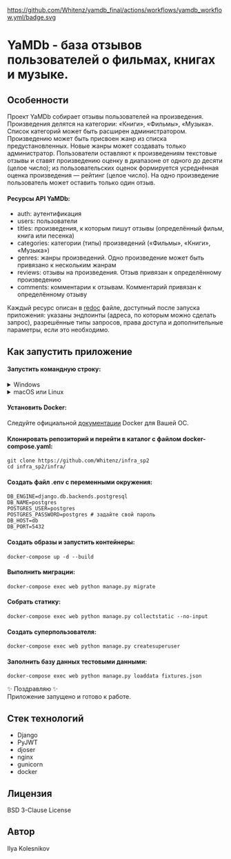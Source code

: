 https://github.com/Whitenz/yamdb_final/actions/workflows/yamdb_workflow.yml/badge.svg


# YaMDb - база отзывов пользователей о фильмах, книгах и музыке.


## Особенности
Проект YaMDb собирает отзывы пользователей на произведения. Произведения делятся на категории: «Книги», «Фильмы», «Музыка». Список категорий может быть расширен администратором. Произведению может быть присвоен жанр из списка предустановленных. Новые жанры может создавать только администратор. Пользователи оставляют к произведениям текстовые отзывы и ставят произведению оценку в диапазоне от одного до десяти (целое число); из пользовательских оценок формируется усреднённая оценка произведения — рейтинг (целое число). На одно произведение пользователь может оставить только один отзыв.

#### Ресурсы API YaMDb:
- auth: аутентификация
- users: пользователи
- titles: произведения, к которым пишут отзывы (определённый фильм, книга или песенка)
- categories: категории (типы) произведений («Фильмы», «Книги», «Музыка»)
- genres: жанры произведений. Одно произведение может быть привязано к нескольким жанрам
- reviews: отзывы на произведения. Отзыв привязан к определённому произведению
- comments: комментарии к отзывам. Комментарий привязан к определённому отзыву

Каждый ресурс описан в <a href="http://localhost/redoc/">redoc</a> файле, доступный после запуска приложения: указаны эндпоинты (адреса, по которым можно сделать запрос), разрешённые типы запросов, права доступа и дополнительные параметры, если это необходимо.


## Как запустить приложение

#### Запустить командную строку:
<details>
    <summary>Windows</summary>
    Скачайте и установите Git Bash. Подробная инструкция и дистрибутив можно найти на <a href="https://gitforwindows.org/">сайте</a>. Затем в меню пуск найдите и запустите приложение Git Bash.
</details>
<details>
    <summary>macOS или Linux</summary>
    Откройте главное меню приложений и выберите приложение "Терминал".
</details>

#### Установить Docker:

Следуйте официальной [документации](https://docs.docker.com/get-docker/) Docker для Вашей ОС.


#### Клонировать репозиторий и перейти в каталог с файлом docker-compose.yaml:
```
git clone https://github.com/Whitenz/infra_sp2
cd infra_sp2/infra/
```

#### Создать файл .env с переменными окружения:
```
DB_ENGINE=django.db.backends.postgresql
DB_NAME=postgres
POSTGRES_USER=postgres
POSTGRES_PASSWORD=postgres # задайте свой пароль
DB_HOST=db
DB_PORT=5432
```

#### Создать образы и запустить контейнеры:
```
docker-compose up -d --build
```

#### Выполнить миграции:
```
docker-compose exec web python manage.py migrate
```

#### Собрать статику:
```
docker-compose exec web python manage.py collectstatic --no-input
```

#### Создать суперпользователя:
```
docker-compose exec web python manage.py createsuperuser

```

#### Заполнить базу данных тестовыми данными:
```
docker-compose exec web python manage.py loaddata fixtures.json

```

✨ Поздравляю ✨ <br>
Приложение запущено и готово к работе.


## Стек технологий
- Django
- PyJWT
- djoser
- nginx
- gunicorn
- docker


## Лицензия
BSD 3-Clause License


## Автор
Ilya Kolesnikov